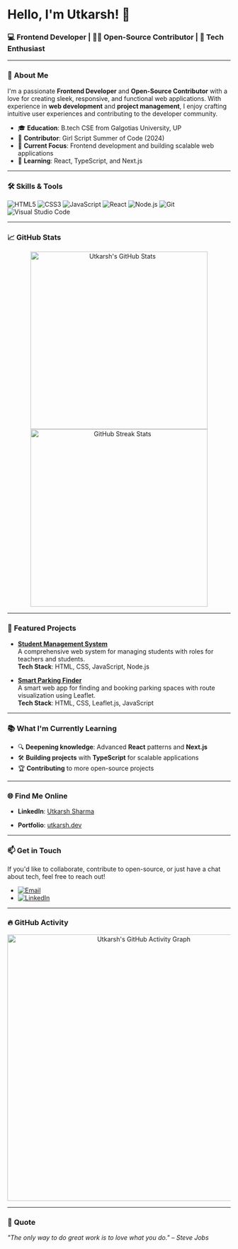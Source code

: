 # Hello, I'm Utkarsh! 👋

### 💻 Frontend Developer | 👨‍💻 Open-Source Contributor | 🚀 Tech Enthusiast

---

### 🌟 **About Me**
I'm a passionate **Frontend Developer** and **Open-Source Contributor** with a love for creating sleek, responsive, and functional web applications. With experience in **web development** and **project management**, I enjoy crafting intuitive user experiences and contributing to the developer community.

- 🎓 **Education**: B.tech CSE from Galgotias University, UP
- 🌟 **Contributor**: Girl Script Summer of Code (2024)
- 🔭 **Current Focus**: Frontend development and building scalable web applications
- 🌱 **Learning**: React, TypeScript, and Next.js

---

### 🛠️ **Skills & Tools**
![HTML5](https://img.shields.io/badge/-HTML5-E34F26?style=flat&logo=html5&logoColor=white)
![CSS3](https://img.shields.io/badge/-CSS3-1572B6?style=flat&logo=css3&logoColor=white)
![JavaScript](https://img.shields.io/badge/-JavaScript-F7DF1E?style=flat&logo=javascript&logoColor=black)
![React](https://img.shields.io/badge/-React-61DAFB?style=flat&logo=react&logoColor=black)
![Node.js](https://img.shields.io/badge/-Node.js-339933?style=flat&logo=node.js&logoColor=white)
![Git](https://img.shields.io/badge/-Git-F05032?style=flat&logo=git&logoColor=white)
![Visual Studio Code](https://img.shields.io/badge/-VS%20Code-007ACC?style=flat&logo=visual-studio-code&logoColor=white)

---

### 📈 **GitHub Stats**
<p align="center">
  <img src="https://github-readme-stats.vercel.app/api?username=your-github-username&show_icons=true&theme=radical" alt="Utkarsh's GitHub Stats" width="400"/>
  <img src="https://github-readme-streak-stats.herokuapp.com/?user=your-github-username&theme=radical" alt="GitHub Streak Stats" width="400"/>
</p>

---

### 🚀 **Featured Projects**

- [**Student Management System**](https://github.com/your-repo/student-management-system)  
  A comprehensive web system for managing students with roles for teachers and students.  
  **Tech Stack**: HTML, CSS, JavaScript, Node.js
  
- [**Smart Parking Finder**](https://github.com/your-repo/smart-parking-finder)  
  A smart web app for finding and booking parking spaces with route visualization using Leaflet.  
  **Tech Stack**: HTML, CSS, Leaflet.js, JavaScript

---

### 📚 **What I'm Currently Learning**
- 🔍 **Deepening knowledge**: Advanced **React** patterns and **Next.js**
- 🛠 **Building projects** with **TypeScript** for scalable applications
- 🏆 **Contributing** to more open-source projects

---

### 🌐 **Find Me Online**
- **LinkedIn**: [Utkarsh Sharma]([https://www.linkedin.com/in/yourprofile/](https://www.linkedin.com/in/utkarsh-sharma-6b41a4274/))

- **Portfolio**: [utkarsh.dev](https://your-portfolio-url.com)

---

### 📫 **Get in Touch**
If you'd like to collaborate, contribute to open-source, or just have a chat about tech, feel free to reach out!

- [![Email](https://img.shields.io/badge/-Email-D14836?style=flat&logo=gmail&logoColor=white)](mailto:999bobbysharma@gmail.com)
- [![LinkedIn](https://img.shields.io/badge/-LinkedIn-blue?style=flat&logo=linkedin&logoColor=white)](https://[www.linkedin.com/in/yourprofile](https://www.linkedin.com/in/utkarsh-sharma-6b41a4274/))


---

### 🔥 **GitHub Activity**
<p align="center">
  <img src="https://activity-graph.herokuapp.com/graph?username=Utkarsh18018&theme=rogue" alt="Utkarsh's GitHub Activity Graph" width="600"/>
</p>

---

### 💬 **Quote**
_"The only way to do great work is to love what you do." – Steve Jobs_
